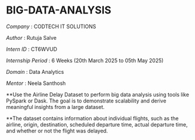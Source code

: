 # BIG-DATA-ANALYSIS

*Company* : CODTECH IT SOLUTIONS

*Author* : Rutuja Salve

*Intern ID* : CT6WVUD

*Internship Period* : 6 Weeks (20th March 2025 to 05th May 2025)

*Domain* : Data Analytics

*Mentor* :  Neela Santhosh 

**Use the Airline Delay Dataset to perform big data analysis using tools like PySpark or Dask. The goal is to demonstrate scalability and derive meaningful insights from a large dataset.

**The dataset contains information about individual flights, such as the airline, origin, destination, scheduled departure time, actual departure time, and whether or not the flight was delayed.
